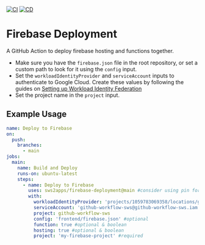 [![CI](https://github.com/sws2apps/firebase-deployment/actions/workflows/ci.yml/badge.svg)](https://github.com/sws2apps/firebase-deployment/actions/workflows/ci.yml)
[![CD](https://github.com/sws2apps/firebase-deployment/actions/workflows/publish.yml/badge.svg)](https://github.com/sws2apps/firebase-deployment/actions/workflows/publish.yml)

# Firebase Deployment

A GitHub Action to deploy firebase hosting and functions together.

- Make sure you have the `firebase.json` file in the root repository, or set a custom path to look for it using the `config` input.
- Set the `workloadIdentityProvider` and `serviceAccount` inputs to authenticate to Google Cloud. Create these values by following the guides on [Setting up Workload Identity Federation](https://github.com/google-github-actions/auth#setting-up-workload-identity-federation)
- Set the project name in the `project` input.

## Example Usage

```yaml
name: Deploy to Firebase
on:
  push:
    branches:
      - main
jobs:
  main:
    name: Build and Deploy
    runs-on: ubuntu-latest
    steps:
      - name: Deploy to Firebase
        uses: sws2apps/firebase-deployment@main #consider using pin for dependabot auto update
        with:
          workloadIdentityProvider: 'projects/1059783069358/locations/global/workloadIdentityPools/github-pool/providers/github-action-provider' #it is not a security issue to use it directly here
          serviceAccount: 'github-workflow-sws@github-workflow-sws.iam.gserviceaccount.com' #it is not a security issue to use it directly here
          project: github-workflow-sws
          config: 'frontend/firebase.json' #optional
          function: true #optional & boolean
          hosting: true #optional & boolean
          project: 'my-firebase-project' #required
```
